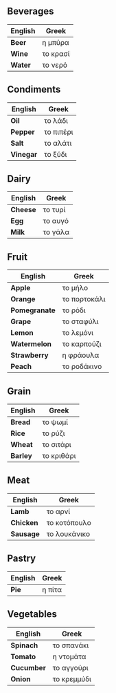 ## Beverages
| English   | Greek     |
| --------- |---------- |
| **Beer**  | η μπύρα   |
| **Wine**  | το κρασί  |
| **Water** | το νερό   |

## Condiments
| English     | Greek       |
| ----------- |------------ |
| **Oil**     | το λάδι     |
| **Pepper**  | το πιπέρι   |
| **Salt**    | το αλάτι    |
| **Vinegar** | το ξύδι     |

## Dairy
| English     | Greek   |
| ----------- |-------- |
| **Cheese**  | το τυρί |
| **Egg**     | το αυγό |
| **Milk**    | το γάλα |

## Fruit
| English         | Greek         |
| --------------- |-------------- |
| **Apple**       | το μήλο       |
| **Orange**      | το πορτοκάλι  |
| **Pomegranate** | το ρόδι       |
| **Grape**       | το σταφύλι    |
| **Lemon**       | το λεμόνι     |
| **Watermelon**  | το καρπούζι   |
| **Strawberry**  | η φράουλα     |
| **Peach**       | το ροδάκινο   |

## Grain
| English     | Greek       |
| ----------- |------------ |
| **Bread**   | το ψωμί     |
| **Rice**    | το ρύζι     |
| **Wheat**   | το σιτάρι   |
| **Barley**  | το κριθάρι  |

## Meat
| English     | Greek         |
| ----------- |-------------- |
| **Lamb**    | το αρνί       |
| **Chicken** | το κοτόπουλο  |
| **Sausage** | το λουκάνικο  |

## Pastry
| English | Greek   |
| ------- |-------- |
| **Pie** | η πίτα  |


## Vegetables
| English       | Greek       |
| ------------- |------------ |
| **Spinach**   | το σπανάκι  |
| **Tomato**    | η ντομάτα   |
| **Cucumber**  | το αγγούρι  |
| **Onion**     | το κρεμμύδι |
